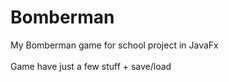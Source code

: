 # Bomberman
My Bomberman game for school project in JavaFx\
\
Game have just a few stuff + save/load
